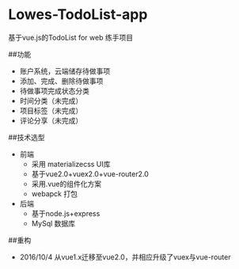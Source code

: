 # Lowes-TodoList-app
基于vue.js的TodoList for web 练手项目

##功能
* 账户系统，云端储存待做事项
* 添加、完成、删除待做事项
* 待做事项完成状态分类
* 时间分类（未完成）
* 项目标签（未完成）
* 评论分享（未完成）

##技术选型
* 前端
  * 采用 materializecss UI库
  * 基于vue2.0+vuex2.0+vue-router2.0
  * 采用.vue的组件化方案
  * webapck 打包
* 后端
  * 基于node.js+express
  * MySql 数据库
 
##重构
* 2016/10/4 从vue1.x迁移至vue2.0，并相应升级了vuex与vue-router
  
